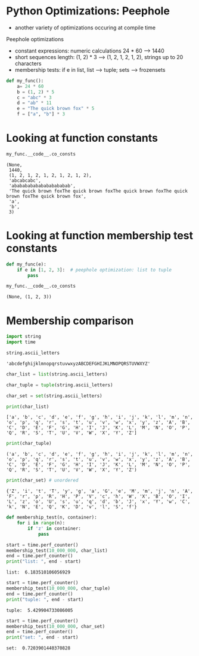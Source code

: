 # Python Optimizations: Peephole

- another variety of optimizations occuring at compile time

Peephole optimizations

- constant expressions: numeric calculations  24 * 60 --> 1440
- short sequences length: (1, 2) * 3  --> (1, 2, 1, 2, 1, 2), strings up to 20 characters
- membership tests: if e in list, list --> tuple; sets --> frozensets


```python
def my_func():
    a= 24 * 60
    b = (1, 2) * 5
    c = "abc" * 3
    d = "ab" * 11
    e = "The quick brown fox" * 5
    f = ["a", "b"] * 3
```

# Looking at function constants


```python
my_func.__code__.co_consts
```




    (None,
     1440,
     (1, 2, 1, 2, 1, 2, 1, 2, 1, 2),
     'abcabcabc',
     'ababababababababababab',
     'The quick brown foxThe quick brown foxThe quick brown foxThe quick brown foxThe quick brown fox',
     'a',
     'b',
     3)



# Looking at function membership test constants


```python
def my_func(e):
    if e in [1, 2, 3]:  # peephole optimization: list to tuple
        pass
```


```python
my_func.__code__.co_consts
```




    (None, (1, 2, 3))



# Membership comparison


```python
import string
import time
```


```python
string.ascii_letters
```




    'abcdefghijklmnopqrstuvwxyzABCDEFGHIJKLMNOPQRSTUVWXYZ'




```python
char_list = list(string.ascii_letters)
```


```python
char_tuple = tuple(string.ascii_letters)
```


```python
char_set = set(string.ascii_letters)
```


```python
print(char_list)
```

    ['a', 'b', 'c', 'd', 'e', 'f', 'g', 'h', 'i', 'j', 'k', 'l', 'm', 'n', 'o', 'p', 'q', 'r', 's', 't', 'u', 'v', 'w', 'x', 'y', 'z', 'A', 'B', 'C', 'D', 'E', 'F', 'G', 'H', 'I', 'J', 'K', 'L', 'M', 'N', 'O', 'P', 'Q', 'R', 'S', 'T', 'U', 'V', 'W', 'X', 'Y', 'Z']



```python
print(char_tuple)
```

    ('a', 'b', 'c', 'd', 'e', 'f', 'g', 'h', 'i', 'j', 'k', 'l', 'm', 'n', 'o', 'p', 'q', 'r', 's', 't', 'u', 'v', 'w', 'x', 'y', 'z', 'A', 'B', 'C', 'D', 'E', 'F', 'G', 'H', 'I', 'J', 'K', 'L', 'M', 'N', 'O', 'P', 'Q', 'R', 'S', 'T', 'U', 'V', 'W', 'X', 'Y', 'Z')



```python
print(char_set) # unordered
```

    {'Z', 'i', 't', 'T', 'y', 'g', 'a', 'G', 'e', 'M', 'm', 'j', 'n', 'A', 'F', 'r', 'p', 'R', 'H', 'P', 'V', 'c', 'h', 'W', 'X', 'B', 'O', 'I', 'L', 'z', 'o', 'U', 's', 'u', 'q', 'd', 'b', 'J', 'x', 'Y', 'w', 'C', 'k', 'N', 'E', 'Q', 'K', 'D', 'v', 'l', 'S', 'f'}



```python
def membership_test(n, container):
    for i in range(n):
        if 'z' in container:
            pass
```


```python
start = time.perf_counter()
membership_test(10_000_000, char_list)
end = time.perf_counter()
print("list: ", end - start)
```

    list:  6.183510106056929



```python
start = time.perf_counter()
membership_test(10_000_000, char_tuple)
end = time.perf_counter()
print("tuple: ", end - start)
```

    tuple:  5.429904733086005



```python
start = time.perf_counter()
membership_test(10_000_000, char_set)
end = time.perf_counter()
print("set: ", end - start)
```

    set:  0.7203901440370828

